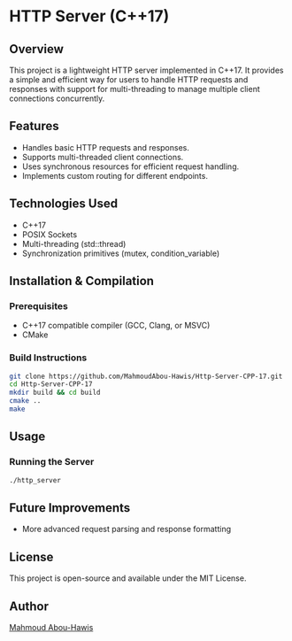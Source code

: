 # HTTP Server (C++17)

## Overview
This project is a lightweight HTTP server implemented in C++17. It provides a simple and efficient way for users to handle HTTP requests and responses with support for multi-threading to manage multiple client connections concurrently.

## Features
- Handles basic HTTP requests and responses.
- Supports multi-threaded client connections.
- Uses synchronous resources for efficient request handling.
- Implements custom routing for different endpoints.

## Technologies Used
- C++17
- POSIX Sockets
- Multi-threading (std::thread)
- Synchronization primitives (mutex, condition_variable)

## Installation & Compilation
### Prerequisites
- C++17 compatible compiler (GCC, Clang, or MSVC)
- CMake

### Build Instructions
```sh
git clone https://github.com/MahmoudAbou-Hawis/Http-Server-CPP-17.git
cd Http-Server-CPP-17
mkdir build && cd build
cmake ..
make
```

## Usage
### Running the Server
```sh
./http_server
```

## Future Improvements
- More advanced request parsing and response formatting

## License
This project is open-source and available under the MIT License.

## Author
[Mahmoud Abou-Hawis](https://github.com/MahmoudAbou-Hawis)

